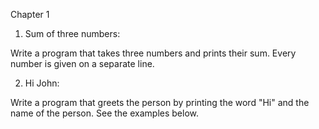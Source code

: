 Chapter 1

1. Sum of three numbers: 

Write a program that takes three numbers and prints their sum. Every number is given on a separate line.

2. Hi John:

Write a program that greets the person by printing the word "Hi" and the name of the person. See the examples below.
